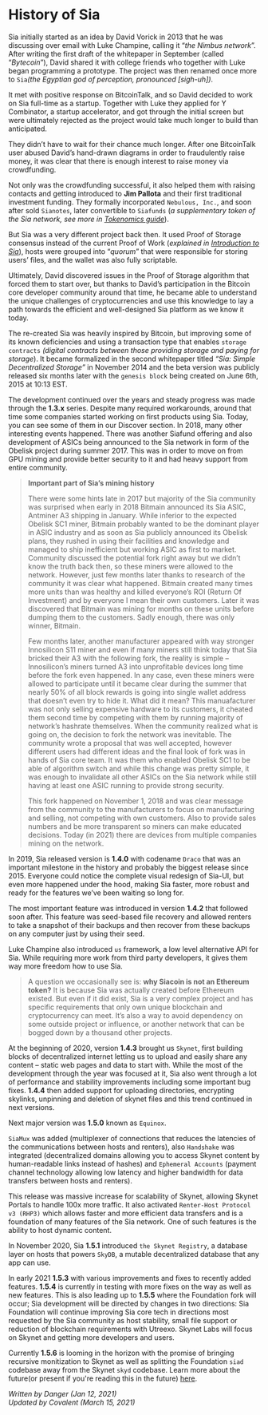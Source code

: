 # History of Sia
Sia initially started as an idea by David Vorick in 2013 that he was discussing over email with Luke Champine, calling it “*the Nimbus network*”. After writing the first draft of the whitepaper in September (called “*Bytecoin*”), David shared it with college friends who together with Luke began programming a prototype. The project was then renamed once more to `Sia`*(the Egyptian god of perception, pronounced [sigh-uh])*.

It met with positive response on BitcoinTalk, and so David decided to work on Sia full-time as a startup. Together with Luke they applied for Y Combinator, a startup accelerator, and got through the initial screen but were ultimately rejected as the project would take much longer to build than anticipated.

They didn’t have to wait for their chance much longer. After one BitcoinTalk user abused David’s hand-drawn diagrams in order to fraudulently raise money, it was clear that there is enough interest to raise money via crowdfunding.

Not only was the crowdfunding successful, it also helped them with raising contacts and getting introduced to **Jim Pallota** and their first traditional investment funding. They formally incorporated `Nebulous, Inc.`, and soon after sold `Sianotes`, later convertible to `Siafunds` (*a supplementary token of the Sia network, see more in [Tokenomics guide](/sia/tokenomics/index.html)*).


But Sia was a very different project back then. It used Proof of Storage consensus instead of the current Proof of Work (*explained in [Introduction to Sia](/sia/introduction/index.html)*), hosts were grouped into “*quorum*” that were responsible for storing users’ files, and the wallet was also fully scriptable.

Ultimately, David discovered issues in the Proof of Storage algorithm that forced them to start over, but thanks to David’s participation in the Bitcoin core developer community around that time, he became able to understand the unique challenges of cryptocurrencies and use this knowledge to lay a path towards the efficient and well-designed Sia platform as we know it today.

The re-created Sia was heavily inspired by Bitcoin, but improving some of its known deficiencies and using a transaction type that enables `storage contracts` *(digital contracts between those providing storage and paying for storage*). It became formalized in the second whitepaper titled *“Sia: Simple Decentralized Storage”* in November 2014 and the beta version was publicly released six months later with the `genesis block` being created on June 6th, 2015 at 10:13 EST.

The development continued over the years and steady progress was made through the **1.3.x** series. Despite many required workarounds, around that time some companies started working on first products using Sia. Today, you can see some of them in our Discover section. In 2018, many other interesting events happened. There was another Siafund offering and also development of ASICs being announced to the Sia network in form of the Obelisk project during summer 2017. This was in order to move on from GPU mining and provide better security to it and had heavy support from entire community.

>**Important part of Sia’s mining history**
>
>There were some hints late in 2017 but majority of the Sia community was surprised when early in 2018 Bitmain announced its Sia ASIC, Antminer A3 shipping in January. While inferior to the expected Obelisk SC1 miner, Bitmain probably wanted to be the dominant player in ASIC industry and as soon as Sia publicly announced its Obelisk plans, they rushed in using their facilities and knowledge and managed to ship inefficient but working ASIC as first to market. Community discussed the potential fork right away but we didn’t know the truth back then, so these miners were allowed to the network. However, just few months later thanks to research of the community it was clear what happened. Bitmain created many times more units than was healthy and killed everyone’s ROI (Return Of Investment) and by everyone I mean their own customers. Later it was discovered that Bitmain was mining for months on these units before dumping them to the customers. Sadly enough, there was only winner, Bitmain.
>
>Few months later, another manufacturer appeared with way stronger Innosilicon S11 miner and even if many miners still think today that Sia bricked their A3 with the following fork, the reality is simple – Innosilicon’s miners turned A3 into unprofitable devices long time before the fork even happened. In any case, even these miners were allowed to participate until it became clear during the summer that nearly 50% of all block rewards is going into single wallet address that doesn’t even try to hide it. What did it mean? This manuafacturer was not only selling expensive hardware to its customers, it cheated them second time by competing with them by running majority of network’s hashrate themselves. When the community realized what is going on, the decision to fork the network was inevitable. The community wrote a proposal that was well accepted, however different users had different ideas and the final look of fork was in hands of Sia core team. It was them who enabled Obelisk SC1 to be able of algorithm switch and while this change was pretty simple, it was enough to invalidate all other ASICs on the Sia network while still having at least one ASIC running to provide strong security.
>
>This fork happened on November 1, 2018 and was clear message from the community to the manufacturers to focus on manufacturing and selling, not competing with own customers. Also to provide sales numbers and be more transparent so miners can make educated decisions. Today (in 2021) there are devices from multiple companies mining on the network.

In 2019, Sia released version is **1.4.0** with codename `Draco` that was an important milestone in the history and probably the biggest release since 2015. Everyone could notice the complete visual redesign of Sia-UI, but even more happened under the hood, making Sia faster, more robust and ready for the features we’ve been waiting so long for.

The most important feature was introduced in version **1.4.2** that followed soon after. This feature was seed-based file recovery and allowed renters to take a snapshot of their backups and then recover from these backups on any computer just by using their seed.

Luke Champine also introduced `us` framework, a low level alternative API for Sia. While requiring more work from third party developers, it gives them way more freedom how to use Sia.

>A question we occasionally see is: **why Siacoin is not an Ethereum token?** It is because Sia was actually created before Ethereum existed. But even if it did exist, Sia is a very complex project and has specific requirements that only own unique blockchain and cryptocurrency can meet. It’s also a way to avoid dependency on some outside project or influence, or another network that can be bogged down by a thousand other projects.

At the beginning of 2020, version **1.4.3** brought us `Skynet`, first building blocks of decentralized internet letting us to upload and easily share any content – static web pages and data to start with. While the most of the development through the year was focused at it, Sia also went through a lot of performance and stability improvements including some important bug fixes. **1.4.4** then added support for uploading directories, encrypting skylinks, unpinning and deletion of skynet files and this trend continued in next versions.

Next major version was **1.5.0** known as `Equinox`.

`SiaMux` was added (multiplexer of connections that reduces the latencies of the communications between hosts and renters), also `Handshake` was integrated (decentralized domains allowing you to access Skynet content by human-readable links instead of hashes) and `Ephemeral Accounts` (payment channel technology allowing low latency and higher bandwidth for data transfers between hosts and renters).

This release was massive increase for scalability of Skynet, allowing Skynet Portals to handle 100x more traffic. It also activated `Renter-Host Protocol v3 (RHP3)` which allows faster and more efficient data transfers and is a foundation of many features of the Sia network. One of such features is the ability to host dynamic content.

In November 2020, Sia **1.5.1** introduced `the Skynet Registry`, a database layer on hosts that powers `SkyDB`, a mutable decentralized database that any app can use.

In early 2021 **1.5.3** with various improvements and fixes to recently added features. **1.5.4** is currently in testing with more fixes on the way as well as new features. This is also leading up to **1.5.5** where the Foundation fork will occur; Sia development will be directed by changes in two directions: Sia Foundation will continue improving Sia core tech in directions most requested by the Sia community as host stability, small file support or reduction of blockchain requirements with Utreexo. Skynet Labs will focus on Skynet and getting more developers and users.

Currently **1.5.6** is looming in the horizon with the promise of bringing recursive monitization to Skynet as well as splitting the Foundation `siad` codebase away from the Skynet `skyd` codebase. Learn more about the future(or present if you're reading this in the future) [here](https://blog.sia.tech/a-deep-dive-into-skynet-a0fa037feea?source=collection_home---4------1-----------------------).

*Written by Danger (Jan 12, 2021)*  
*Updated by Covalent (March 15, 2021)*
